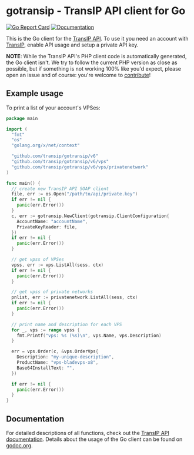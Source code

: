 # gotransip - TransIP API client for Go
[![Go Report Card](https://goreportcard.com/badge/github.com/transip/gotransip)](https://goreportcard.com/report/github.com/transip/gotransip) [![Documentation](https://godoc.org/github.com/transip/gotransip?status.svg)](http://godoc.org/github.com/transip/gotransip)

This is the Go client for the [TransIP API](https://api.transip.nl/). To use it you need an account with [TransIP](https://transip.nl/), enable API usage and setup a private API key.

**NOTE**: While the TransIP API's PHP client code is automatically generated, the Go client isn't. We try to follow the current PHP version as close as possible, but if something is not working 100% like you'd expect, please open an issue and of course: you're welcome to [contribute](CONTRIBUTING.md)!

## Example usage
To print a list of your account's VPSes:
```go
package main

import (
  "fmt"
  "os"
  "golang.org/x/net/context"

  "github.com/transip/gotransip/v6"
  "github.com/transip/gotransip/v6/vps"
  "github.com/transip/gotransip/v6/vps/privatenetwork"
)

func main() {
  // create new TransIP API SOAP client
  file, err := os.Open("/path/to/api/private.key")
  if err != nil {
    panic(err.Error())
  }
  c, err := gotransip.NewClient(gotransip.ClientConfiguration{
    AccountName: "accountName",
    PrivateKeyReader: file,
  })
  if err != nil {
    panic(err.Error())
  }

  // get vpss of VPSes
  vpss, err := vps.ListAll(sess, ctx)
  if err != nil {
    panic(err.Error())
  }

  // get vpss of private networks
  pnlist, err := privatenetwork.ListAll(sess, ctx)
  if err != nil {
    panic(err.Error())
  }

  // print name and description for each VPS
  for _, vps := range vpss {
    fmt.Printf("vps: %s (%s)\n", vps.Name, vps.Description)
  }

  err = vps.Order(c, &vps.OrderVps{
  	Description: "my-unique-description",
    ProductName: "vps-bladevps-x8",
    Base64InstallText: "",
  })

  if err != nil {
    panic(err.Error())
  }
}
```

## Documentation
For detailed descriptions of all functions, check out the [TransIP API documentation](https://api.transip.nl/). Details about the usage of the Go client can be found on [godoc.org](https://godoc.org/github.com/transip/gotransip).
